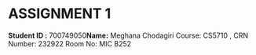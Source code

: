 # **ASSIGNMENT 1**

**Student ID :** 700749050**Name:** Meghana Chodagiri
Course: CS5710 ,
CRN Number: 232922
Room No: MIC B252

